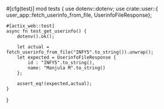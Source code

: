 #[cfg(test)]
mod tests {
    use dotenv::dotenv;
    use crate::user::{  user_app::fetch_userinfo_from_file, UserinfoFileResponse};


    #[actix_web::test]
    async fn test_get_userinfo() {
        dotenv().ok();

        let actual = fetch_userinfo_from_file("INFY5".to_string()).unwrap();
        let expected = UserinfoFileResponse {
            id : "INFY5".to_string(),
            name: "Manjula M".to_string()
        };

        assert_eq!(expected,actual);
    }
}
